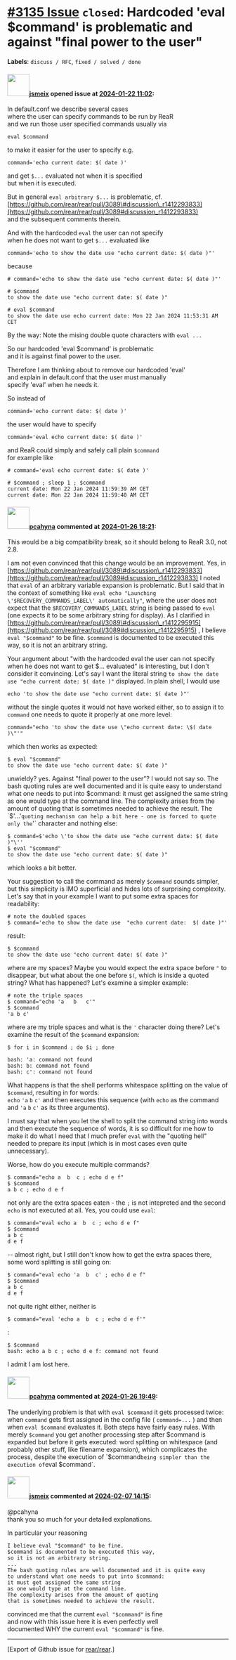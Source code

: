 [\#3135 Issue](https://github.com/rear/rear/issues/3135) `closed`: Hardcoded 'eval $command' is problematic and against "final power to the user"
=================================================================================================================================================

**Labels**: `discuss / RFC`, `fixed / solved / done`

#### <img src="https://avatars.githubusercontent.com/u/1788608?u=925fc54e2ce01551392622446ece427f51e2f0ce&v=4" width="50">[jsmeix](https://github.com/jsmeix) opened issue at [2024-01-22 11:02](https://github.com/rear/rear/issues/3135):

In default.conf we describe several cases  
where the user can specify commands to be run by ReaR  
and we run those user specified commands usually via

    eval $command

to make it easier for the user to specify e.g.

    command='echo current date: $( date )'

and get `$...` evaluated not when it is specified  
but when it is executed.

But in general `eval arbitrary $...` is problematic, cf.  
[https://github.com/rear/rear/pull/3089\#discussion\_r1412293833](https://github.com/rear/rear/pull/3089#discussion_r1412293833)  
and the subsequent comments therein.

And with the hardcoded `eval` the user can not specify  
when he does not want to get `$...` evaluated like

    command='echo to show the date use "echo current date: $( date )"'

because

    # command='echo to show the date use "echo current date: $( date )"'

    # $command
    to show the date use "echo current date: $( date )"

    # eval $command
    to show the date use echo current date: Mon 22 Jan 2024 11:53:31 AM CET

By the way: Note the mising double quote characters with `eval ...`

So our hardcoded 'eval $command' is problematic  
and it is against final power to the user.

Therefore I am thinking about to remove our hardcoded 'eval'  
and explain in default.conf that the user must manually  
specify 'eval' when he needs it.

So instead of

    command='echo current date: $( date )'

the user would have to specify

    command='eval echo current date: $( date )'

and ReaR could simply and safely call plain `$command`  
for example like

    # command='eval echo current date: $( date )'

    # $command ; sleep 1 ; $command
    current date: Mon 22 Jan 2024 11:59:39 AM CET
    current date: Mon 22 Jan 2024 11:59:40 AM CET

#### <img src="https://avatars.githubusercontent.com/u/26300485?u=9105d243bc9f7ade463a3e52e8dd13fa67837158&v=4" width="50">[pcahyna](https://github.com/pcahyna) commented at [2024-01-26 18:21](https://github.com/rear/rear/issues/3135#issuecomment-1912495087):

This would be a big compatibility break, so it should belong to ReaR
3.0, not 2.8.

I am not even convinced that this change would be an improvement. Yes,
in
[https://github.com/rear/rear/pull/3089\#discussion\_r1412293833](https://github.com/rear/rear/pull/3089#discussion_r1412293833)
I noted that `eval` of an arbitrary variable expansion is problematic.
But I said that in the context of something like
`eval echo "Launching \'$RECOVERY_COMMANDS_LABEL\' automatically"`,
where the user does not expect that the `$RECOVERY_COMMANDS_LABEL`
string is being passed to `eval` (one expects it to be some arbitrary
string for display). As I clarified in
[https://github.com/rear/rear/pull/3089\#discussion\_r1412295915](https://github.com/rear/rear/pull/3089#discussion_r1412295915)
, I believe `eval "$command"` to be fine. `$command` is documented to be
executed this way, so it is not an arbitrary string.

Your argument about "with the hardcoded eval the user can not specify  
when he does not want to get $... evaluated" is interesting, but I don't
consider it convincing. Let's say I want the literal string
`to show the date use "echo current date: $( date )"` displayed. In
plain shell, I would use

    echo 'to show the date use "echo current date: $( date )"'

without the single quotes it would not have worked either, so to assign
it to `command` one needs to quote it properly at one more level:

    command="echo 'to show the date use \"echo current date: \$( date )\"'"

which then works as expected:

    $ eval "$command"
    to show the date use "echo current date: $( date )"

unwieldy? yes. Against "final power to the user"? I would not say so.
The bash quoting rules are well documented and it is quite easy to
understand what one needs to put into $command: it must get assigned the
same string as one would type at the command line. The complexity arises
from the amount of quoting that is sometimes needed to achieve the
result. The `$'...'` quoting mechanism can help a bit here - one is
forced to quote only the `'` character and nothing else:

    $ command=$'echo \'to show the date use "echo current date: $( date )"\''
    $ eval "$command"
    to show the date use "echo current date: $( date )"

which looks a bit better.

Your suggestion to call the command as merely `$command` sounds simpler,
but this simplicity is IMO superficial and hides lots of surprising
complexity. Let's say that in your example I want to put some extra
spaces for readability:

    # note the doubled spaces
    $ command='echo to show the date use  "echo current date:  $( date )"'

result:

    $ $command
    to show the date use "echo current date: $( date )"

where are my spaces? Maybe you would expect the extra space before `"`
to disappear, but what about the one before `$(`, which is inside a
quoted string? What has happened? Let's examine a simpler example:

    # note the triple spaces
    $ command="echo 'a   b   c'"
    $ $command
    'a b c'

where are my triple spaces and what is the `'` character doing there?
Let's examine the result of the `$command` expansion:

    $ for i in $command ; do $i ; done

    bash: 'a: command not found
    bash: b: command not found
    bash: c': command not found

What happens is that the shell performs whitespace splitting on the
value of `$command`, resulting in for words:  
`echo` `'a` `b` `c'` and then executes this sequence (with `echo` as the
command and `'a` `b` `c'` as its three arguments).

I must say that when you let the shell to split the command string into
words and then execute the sequence of words, it is so difficult for me
how to make it do what I need that I much prefer `eval` with the
"quoting hell" needed to prepare its input (which is in most cases even
quite unnecessary).

Worse, how do you execute multiple commands?

    $ command="echo a  b  c ; echo d e f"
    $ $command
    a b c ; echo d e f

not only are the extra spaces eaten - the `;` is not intepreted and the
second `echo` is not executed at all. Yes, you could use `eval`:

    $ command="eval echo a  b  c ; echo d e f"
    $ $command
    a b c
    d e f

-- almost right, but I still don't know how to get the extra spaces
there, some word splitting is still going on:

    $ command="eval echo 'a  b  c' ; echo d e f"
    $ $command
    a b c
    d e f

not quite right either, neither is

    $ command="eval 'echo a  b  c ; echo d e f'"

:

    $ $command
    bash: echo a b c ; echo d e f: command not found

I admit I am lost here.

#### <img src="https://avatars.githubusercontent.com/u/26300485?u=9105d243bc9f7ade463a3e52e8dd13fa67837158&v=4" width="50">[pcahyna](https://github.com/pcahyna) commented at [2024-01-26 19:49](https://github.com/rear/rear/issues/3135#issuecomment-1912605832):

The underlying problem is that with `eval $command` it gets processed
twice: when `command` gets first assigned in the config file (
`command=...` ) and then when `eval $command` evaluates it. Both steps
have fairly easy rules. With merely `$command` you get another
processing step after $command is expanded but before it gets executed:
word splitting on whitespace (and probably other stuff, like filename
expansion), which complicates the process, despite the execution of
`$command` being simpler than the execution of `eval $command`.

#### <img src="https://avatars.githubusercontent.com/u/1788608?u=925fc54e2ce01551392622446ece427f51e2f0ce&v=4" width="50">[jsmeix](https://github.com/jsmeix) commented at [2024-02-07 14:15](https://github.com/rear/rear/issues/3135#issuecomment-1932139579):

@pcahyna  
thank you so much for your detailed explanations.

In particular your reasoning

    I believe eval "$command" to be fine.
    $command is documented to be executed this way,
    so it is not an arbitrary string.
    ...
    The bash quoting rules are well documented and it is quite easy
    to understand what one needs to put into $command:
    it must get assigned the same string
    as one would type at the command line.
    The complexity arises from the amount of quoting
    that is sometimes needed to achieve the result.

convinced me that the current `eval "$command"` is fine  
and now with this issue here it is even perfectly well  
documented WHY the current `eval "$command"` is fine.

------------------------------------------------------------------------

\[Export of Github issue for
[rear/rear](https://github.com/rear/rear).\]
